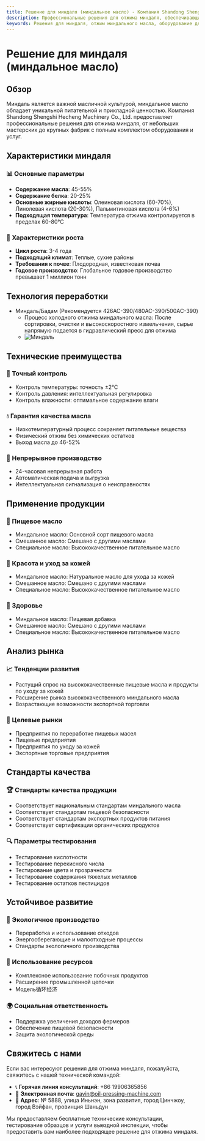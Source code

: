 ```yaml
---
title: Решение для миндаля (миндальное масло) - Компания Shandong Shengshi Hecheng Machinery Co., Ltd.
description: Профессиональные решения для отжима миндаля, обеспечивающие оборудование и технические услуги по переработке миндального масла, содержание масла 45-55%, использование процесса холодного отжима для сохранения питательных веществ, удовлетворяя потребности в высококачественных пищевых маслах и продуктах по уходу за кожей.
keywords: Решения для миндаля, отжим миндального масла, оборудование для переработки миндаля, линия производства миндального масла, процесс холодного отжима миндаля, пресс для миндального масла, экстракция миндального масла, переработка семян миндаля, оборудование для отжима миндального масла, оборудование для производства миндального масла, уход за кожей
---
```


# Решение для миндаля (миндальное масло)

## Обзор

Миндаль является важной масличной культурой, миндальное масло обладает уникальной питательной и прикладной ценностью. Компания Shandong Shengshi Hecheng Machinery Co., Ltd. предоставляет профессиональные решения для отжима миндаля, от небольших мастерских до крупных фабрик с полным комплектом оборудования и услуг.

## Характеристики миндаля

### 📊 Основные параметры
- **Содержание масла**: 45-55%
- **Содержание белка**: 20-25%
- **Основные жирные кислоты**: Олеиновая кислота (60-70%), Линолевая кислота (20-30%), Пальмитиновая кислота (4-6%)
- **Подходящая температура**: Температура отжима контролируется в пределах 60-80℃

### 🌱 Характеристики роста
- **Цикл роста**: 3-4 года
- **Подходящий климат**: Теплые, сухие районы
- **Требования к почве**: Плодородная, известковая почва
- **Годовое производство**: Глобальное годовое производство превышает 1 миллион тонн

## Технология переработки

+ Миндаль/Бадам (Рекомендуется 426AC-390/480AC-390/500AC-390)
     + Процесс холодного отжима миндального масла: После сортировки, очистки и высокоскоростного измельчения, сырье напрямую подается в гидравлический пресс для отжима
     + ![Миндаль](/images/杏仁冷榨工艺概览_An%20Overview%20of%20the%20cold-pressing%20Process%20of%20%20Almond%20kernel.png)

## Технические преимущества

### 🎯 Точный контроль
- Контроль температуры: точность ±2℃
- Контроль давления: интеллектуальная регулировка
- Контроль влажности: оптимальное содержание влаги

### 💧 Гарантия качества масла
- Низкотемпературный процесс сохраняет питательные вещества
- Физический отжим без химических остатков
- Выход масла до 46-52%

### 🔄 Непрерывное производство
- 24-часовая непрерывная работа
- Автоматическая подача и выгрузка
- Интеллектуальная сигнализация о неисправностях

## Применение продукции

### 🍳 Пищевое масло
- Миндальное масло: Основной сорт пищевого масла
- Смешанное масло: Смешано с другими маслами
- Специальное масло: Высококачественное питательное масло

### 💄 Красота и уход за кожей
- Миндальное масло: Натуральное масло для ухода за кожей
- Смешанное масло: Смешано с другими маслами
- Специальное масло: Высококачественное питательное масло

### 💊 Здоровье
- Миндальное масло: Пищевая добавка
- Смешанное масло: Смешано с другими маслами
- Специальное масло: Высококачественное питательное масло

## Анализ рынка

### 📈 Тенденции развития
- Растущий спрос на высококачественные пищевые масла и продукты по уходу за кожей
- Расширение рынка высококачественного миндального масла
- Возрастающие возможности экспортной торговли

### 🎯 Целевые рынки
- Предприятия по переработке пищевых масел
- Пищевые предприятия
- Предприятия по уходу за кожей
- Экспортные торговые предприятия

## Стандарты качества

### 🏆 Стандарты качества продукции
- Соответствует национальным стандартам миндального масла
- Соответствует стандартам пищевой безопасности
- Соответствует стандартам экспортных продуктов питания
- Соответствует сертификации органических продуктов

### 🔍 Параметры тестирования
- Тестирование кислотности
- Тестирование перекисного числа
- Тестирование цвета и прозрачности
- Тестирование содержания тяжелых металлов
- Тестирование остатков пестицидов

## Устойчивое развитие

### 🌱 Экологичное производство
- Переработка и использование отходов
- Энергосберегающие и малоотходные процессы
- Стандарты экологичного производства

### 🔄 Использование ресурсов
- Комплексное использование побочных продуктов
- Расширение промышленной цепочки
- Модель循环经济

### 🌍 Социальная ответственность
- Поддержка увеличения доходов фермеров
- Обеспечение пищевой безопасности
- Защита экологической среды

## Свяжитесь с нами

Если вас интересуют решения для отжима миндаля, пожалуйста, свяжитесь с нашей технической командой:

- 📞 **Горячая линия консультаций**: +86 19906365856
- 📧 **Электронная почта**: gavin@oil-pressing-machine.com
- 📍 **Адрес**: № 5888, улица Иньнэн, зона развития, город Цинчжоу, город Вэйфан, провинция Шаньдун

Мы предоставляем бесплатные технические консультации, тестирование образцов и услуги выездной инспекции, чтобы предоставить вам наиболее подходящее решение для отжима миндаля.